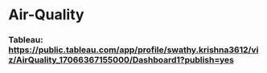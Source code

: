 # Air-Quality

### Tableau: https://public.tableau.com/app/profile/swathy.krishna3612/viz/AirQuality_17066367155000/Dashboard1?publish=yes
